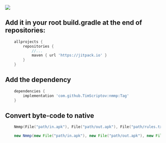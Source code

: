 [![](https://jitpack.io/v/TimScriptov/apkparser.svg)](https://jitpack.io/#TimScriptov/apkparser)

## Add it in your root build.gradle at the end of repositories:
```groovy
    allprojects {
        repositories {
            //...
            maven { url 'https://jitpack.io' }
        }
    }
```

## Add the dependency
```groovy
    dependencies {
        implementation 'com.github.TimScriptov:nmmp:Tag'
    }
```

## Convert byte-code to native
```kotlin
    Nmmp(File("path/in.apk"), File("path/out.apk"), File("path/rules.txt"), File("path/mapping.txt"), null/*ApkLogger*/).obfuscate()
```

```java
    new Nmmp(new File("path/in.apk"), new File("path/out.apk"), new File("path/rules.txt"), new File("path/mapping.txt"), null/*ApkLogger*/).obfuscate();
```